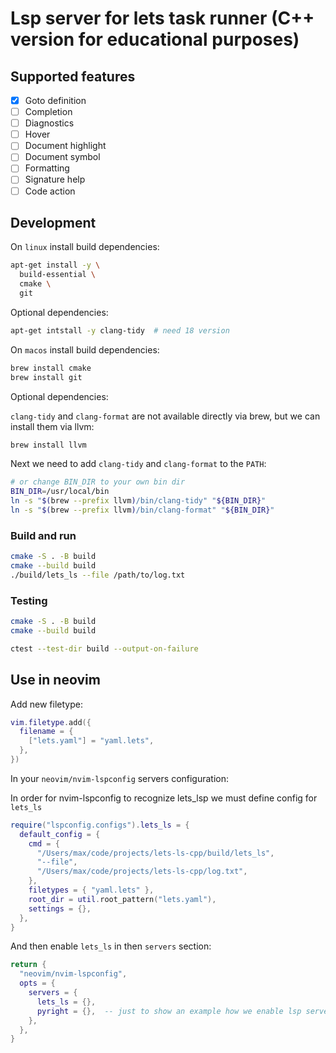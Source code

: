 # Lsp server for lets task runner (C++ version for educational purposes)

## Supported features

* [x] Goto definition
* [ ] Completion
* [ ] Diagnostics
* [ ] Hover
* [ ] Document highlight
* [ ] Document symbol
* [ ] Formatting
* [ ] Signature help
* [ ] Code action

## Development

On `linux` install build dependencies:

```bash
apt-get install -y \
  build-essential \
  cmake \
  git
```

Optional dependencies:

```bash
apt-get intstall -y clang-tidy  # need 18 version
```

On `macos` install build dependencies:

```bash
brew install cmake
brew install git
```

Optional dependencies:

`clang-tidy` and `clang-format` are not available directly via brew, but we can install them via llvm:

```bash
brew install llvm
```

Next we need to add `clang-tidy` and `clang-format` to the `PATH`:

```bash
# or change BIN_DIR to your own bin dir
BIN_DIR=/usr/local/bin
ln -s "$(brew --prefix llvm)/bin/clang-tidy" "${BIN_DIR}"
ln -s "$(brew --prefix llvm)/bin/clang-format" "${BIN_DIR}"
```

### Build and run

```bash
cmake -S . -B build
cmake --build build
./build/lets_ls --file /path/to/log.txt
```

### Testing

```bash
cmake -S . -B build
cmake --build build

ctest --test-dir build --output-on-failure 
```

## Use in neovim

Add new filetype:

```lua
vim.filetype.add({
  filename = {
    ["lets.yaml"] = "yaml.lets",
  },
})
```

In your `neovim/nvim-lspconfig` servers configuration:

In order for nvim-lspconfig to recognize lets_lsp we must define config for `lets_ls`

```lua
require("lspconfig.configs").lets_ls = {
  default_config = {
    cmd = { 
      "/Users/max/code/projects/lets-ls-cpp/build/lets_ls",
      "--file",
      "/Users/max/code/projects/lets-ls-cpp/log.txt",
    },
    filetypes = { "yaml.lets" },
    root_dir = util.root_pattern("lets.yaml"),
    settings = {},
  },
}
```

And then enable `lets_ls` in then `servers` section:

```lua
return {
  "neovim/nvim-lspconfig",
  opts = {
    servers = {
      lets_ls = {},
      pyright = {},  -- just to show an example how we enable lsp servers
    },
  },
}
```
